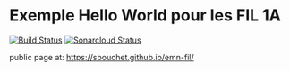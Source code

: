 Exemple Hello World pour les FIL 1A
=========
[![Build Status](https://travis-ci.org/sbouchet/emn-fil.svg?branch=master)](https://travis-ci.org/sbouchet/emn-fil)
[![Sonarcloud Status](https://sonarcloud.io/api/project_badges/measure?project=org.sbouchet:org.sbouchet.emn.fil1a&metric=alert_status)](https://sonarcloud.io/dashboard?id=org.sbouchet:org.sbouchet.emn.fil1a)

public page at: https://sbouchet.github.io/emn-fil/
